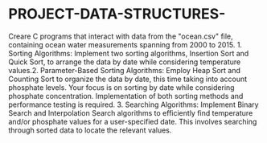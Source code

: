 # PROJECT-DATA-STRUCTURES-
Creare  C programs that interact with data from the "ocean.csv" file, containing ocean water measurements spanning from 2000 to 2015. 1. Sorting Algorithms: Implement two sorting algorithms, Insertion Sort and Quick Sort, to arrange the data by date while considering temperature values.2. Parameter-Based Sorting Algorithms: Employ Heap Sort and Counting Sort to organize the data by date, this time taking into account phosphate levels. Your focus is on sorting by date while considering phosphate concentration. Implementation of both sorting methods and performance testing is required. 3. Searching Algorithms: Implement Binary Search and Interpolation Search algorithms to efficiently find temperature and/or phosphate values for a user-specified date. This involves searching through sorted data to locate the relevant values.
